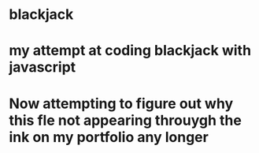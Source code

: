 # blackjack
# my attempt at coding blackjack with  javascript
# Now attempting to figure out why this fle not appearing throuygh the ink on my portfolio any longer
